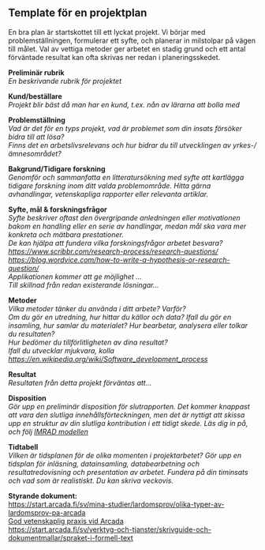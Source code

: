 ## Template för en projektplan 
En bra plan är startskottet till ett lyckat projekt. Vi börjar med problemställningen, formulerar ett syfte, och planerar in milstolpar på vägen till målet. Val av vettiga metoder ger arbetet en stadig grund och ett antal förväntade resultat kan ofta skrivas ner redan i planeringsskedet.  
  
**Preliminär rubrik**  
*En beskrivande rubrik för projektet*  

**Kund/beställare**  
*Projekt blir bäst då man har en kund, t.ex. nån av lärarna att bolla med*  

**Problemställning**  
*Vad är det för en typs projekt, vad är problemet som din insats försöker bidra till att lösa?*    
*Finns det en arbetslivsrelevans och hur bidrar du till utvecklingen av yrkes-/ämnesområdet?*  

**Bakgrund/Tidigare forskning**  
*Genomför och sammanfatta en litteratursökning med syfte att kartlägga tidigare forskning inom ditt valda problemområde. Hitta gärna avhandlingar, vetenskapliga rapporter eller relevanta artiklar.*  

**Syfte, mål & forskningsfrågor**  
*Syfte beskriver oftast den övergripande anledningen eller motivationen bakom en handling eller en serie av handlingar, medan mål ska vara mer konkreta och mätbara prestationer.*  
*De kan hjälpa att fundera vilka forskningsfrågor arbetet besvara?*  
*<https://www.scribbr.com/research-process/research-questions/>*  
*<https://blog.wordvice.com/how-to-write-a-hypothesis-or-research-question/>*  
*Applikationen kommer att ge möjlighet …*  
*Till skillnad från redan existerande lösningar...*  

**Metoder**  
*Vilka metoder tänker du använda i ditt arbete? Varför?*  
*Om du gör en utredning, hur hittar du källor och data? Ifall du gör en insamling, hur samlar du materialet? Hur bearbetar, analysera eller tolkar du resultaten?*  
*Hur bedömer du tillförlitligheten av dina resultat?*  
*Ifall du utvecklar mjukvara, kolla <https://en.wikipedia.org/wiki/Software_development_process>*  

**Resultat**  
*Resultaten från detta projekt förväntas att...*  

**Disposition**  
*Gör upp en preliminär disposition för slutrapporten. Det kommer knappast att vara den slutliga innehållsförteckningen, men det är nyttigt att skissa upp en struktur av din slutliga kontribution i ett tidigt skede. Läs dig in på, och följ [IMRAD modellen](https://en.wikipedia.org/wiki/IMRAD)*  

**Tidtabell**  
*Vilken är tidsplanen för de olika momenten i projektarbetet? Gör upp en tidsplan för inläsning, datainsamling, databearbetning och resultatredovisning och presentation av arbetet. Fundera på din timinsats och vad som är realistiskt. Du kan skriva veckovis.*  

**Styrande dokument:**  
<https://start.arcada.fi/sv/mina-studier/lardomsprov/olika-typer-av-lardomsprov-pa-arcada>  
[God vetenskaplig praxis vid Arcada](https://start.arcada.fi/system/files/media/file/2022-05/Direktiv%20f%C3%B6r%20god%20vetenskaplig%20praxis%20i%20studier%20och%20forskning%20vid%20Arcada.pdf)  
<https://start.arcada.fi/sv/verktyg-och-tjanster/skrivguide-och-dokumentmallar/spraket-i-formell-text>  
